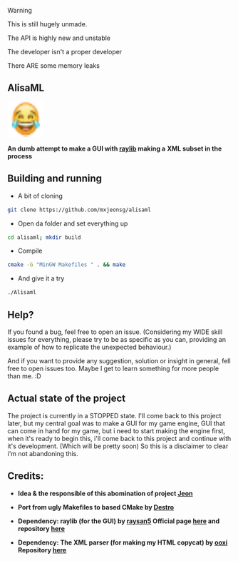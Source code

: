 
> [!WARNING]
>
>
> This is still hugely unmade.
> 
> The API is highly new and unstable
> 
> The developer isn't a proper developer
>
> There ARE some memory leaks


## AlisaML

<img src="https://raw.githubusercontent.com/mxjeonsg/cloud/main/alisaml/meow.png" width=80 height=80>

**An dumb attempt to make a GUI with [raylib](https://raylib.com) making a**
**XML subset in the process**


## Building and running

* A bit of cloning
``` bash
git clone https://github.com/mxjeonsg/alisaml
```
* Open da folder and set everything up
``` bash
cd alisaml; mkdir build
```
* Compile
``` bash
cmake -G "MinGW Makefiles " . && make
```
* And give it a try
``` bash
./Alisaml
```


## Help?

If you found a bug, feel free to open an issue.
(Considering my WIDE skill issues for everything,
 please try to be as specific as you can, providing
 an example of how to replicate the unexpected
 behaviour.)

And if you want to provide any suggestion, solution or
insight in general, fell free to open issues too.
Maybe I get to learn something for more people than me. :D


## Actual state of the project

The project is currently in a STOPPED state. I'll come back to this
project later, but my central goal was to make a GUI for my game engine,
GUI that can come in hand for my game, but i need to start making the engine
first, when it's ready to begin this, i'll come back to this project and continue
with it's development. (Which will be pretty soon)
So this is a disclaimer to clear i'm not abandoning this.

## Credits:

- **Idea & the responsible of this abomination of project [Jeon](https://github.com/mxjeonsg)**
- **Port from ugly Makefiles to based CMake by [Destro](https://github.com/destroK503)**

- **Dependency: raylib (for the GUI) by [raysan5](https://github.com/raysan5) Official page [here](https://raylib.com) and repository [here](https://github.com/raysan5/raylib)**
- **Dependency: The XML parser (for making my HTML copycat) by [ooxi](https://github.com/ooxi) Repository [here](https://github.com/ooxi/xml.c)**
